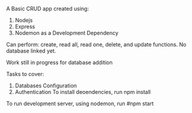 A Basic CRUD app
created using: 
  1. Nodejs
  2. Express
  3. Nodemon as a Development Dependency

Can perform: create, read all, read one, delete, and update functions. No database linked yet.

Work still in progress for database addition

Tasks to cover: 
  1. Databases Configuration
  2. Authentication
To install deoendencies, run 
npm install

To run development server, using nodemon, run
#npm start
